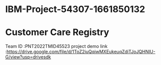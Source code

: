 # IBM-Project-54307-1661850132
# Customer Care Registry
Team ID :PNT2022TMID45523
project demo link :https://drive.google.com/file/d/1ToZ2iuQqiwMXEukeuqZdiTJoJQHNIU-G/view?usp=drivesdk
